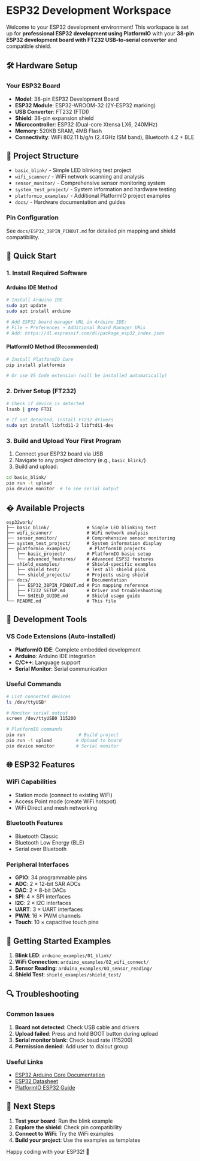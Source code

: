 # ESP32 Development Workspace

Welcome to your ESP32 development environment! This workspace is set up for **professional ESP32 development using PlatformIO** with your **38-pin ESP32 development board with FT232 USB-to-serial converter** and compatible shield.

## 🛠️ Hardware Setup

### Your ESP32 Board

- **Model**: 38-pin ESP32 Development Board
- **ESP32 Module**: ESP32-WROOM-32 (2Y-ESP32 marking)
- **USB Converter**: FT232 (FTDI)
- **Shield**: 38-pin expansion shield
- **Microcontroller**: ESP32 (Dual-core Xtensa LX6, 240MHz)
- **Memory**: 520KB SRAM, 4MB Flash
- **Connectivity**: WiFi 802.11 b/g/n (2.4GHz ISM band), Bluetooth 4.2 + BLE

## 📁 Project Structure

- `basic_blink/` - Simple LED blinking test project
- `wifi_scanner/` - WiFi network scanning and analysis
- `sensor_monitor/` - Comprehensive sensor monitoring system
- `system_test_project/` - System information and hardware testing
- `platformio_examples/` - Additional PlatformIO project examples
- `docs/` - Hardware documentation and guides

### Pin Configuration

See `docs/ESP32_38PIN_PINOUT.md` for detailed pin mapping and shield compatibility.

## 🚀 Quick Start

### 1. Install Required Software

#### Arduino IDE Method

```bash
# Install Arduino IDE
sudo apt update
sudo apt install arduino

# Add ESP32 board manager URL in Arduino IDE:
# File → Preferences → Additional Board Manager URLs
# Add: https://dl.espressif.com/dl/package_esp32_index.json
```

#### PlatformIO Method (Recommended)

```bash
# Install PlatformIO Core
pip install platformio

# Or use VS Code extension (will be installed automatically)
```

### 2. Driver Setup (FT232)

```bash
# Check if device is detected
lsusb | grep FTDI

# If not detected, install FT232 drivers
sudo apt install libftdi1-2 libftdi1-dev
```

### 3. Build and Upload Your First Program

1. Connect your ESP32 board via USB
2. Navigate to any project directory (e.g., `basic_blink/`)
3. Build and upload:

```bash
cd basic_blink/
pio run -t upload
pio device monitor  # To see serial output
```

## � Available Projects

```
esp32work/
├── basic_blink/              # Simple LED blinking test
├── wifi_scanner/             # WiFi network analysis
├── sensor_monitor/           # Comprehensive sensor monitoring
├── system_test_project/      # System information display
├── platformio_examples/       # PlatformIO projects
│   ├── basic_project/        # PlatformIO basic setup
│   └── advanced_features/    # Advanced ESP32 features
├── shield_examples/          # Shield-specific examples
│   ├── shield_test/          # Test all shield pins
│   └── shield_projects/      # Projects using shield
├── docs/                     # Documentation
│   ├── ESP32_38PIN_PINOUT.md # Pin mapping reference
│   ├── FT232_SETUP.md        # Driver and troubleshooting
│   └── SHIELD_GUIDE.md       # Shield usage guide
└── README.md                 # This file
```

## 🔧 Development Tools

### VS Code Extensions (Auto-installed)

- **PlatformIO IDE**: Complete embedded development
- **Arduino**: Arduino IDE integration
- **C/C++**: Language support
- **Serial Monitor**: Serial communication

### Useful Commands

```bash
# List connected devices
ls /dev/ttyUSB*

# Monitor serial output
screen /dev/ttyUSB0 115200

# PlatformIO commands
pio run                    # Build project
pio run -t upload         # Upload to board
pio device monitor        # Serial monitor
```

## 🌐 ESP32 Features

### WiFi Capabilities

- Station mode (connect to existing WiFi)
- Access Point mode (create WiFi hotspot)
- WiFi Direct and mesh networking

### Bluetooth Features

- Bluetooth Classic
- Bluetooth Low Energy (BLE)
- Serial over Bluetooth

### Peripheral Interfaces

- **GPIO**: 34 programmable pins
- **ADC**: 2 × 12-bit SAR ADCs
- **DAC**: 2 × 8-bit DACs
- **SPI**: 4 × SPI interfaces
- **I2C**: 2 × I2C interfaces
- **UART**: 3 × UART interfaces
- **PWM**: 16 × PWM channels
- **Touch**: 10 × capacitive touch pins

## 📖 Getting Started Examples

1. **Blink LED**: `arduino_examples/01_blink/`
2. **WiFi Connection**: `arduino_examples/02_wifi_connect/`
3. **Sensor Reading**: `arduino_examples/03_sensor_reading/`
4. **Shield Test**: `shield_examples/shield_test/`

## 🔍 Troubleshooting

### Common Issues

1. **Board not detected**: Check USB cable and drivers
2. **Upload failed**: Press and hold BOOT button during upload
3. **Serial monitor blank**: Check baud rate (115200)
4. **Permission denied**: Add user to dialout group

### Useful Links

- [ESP32 Arduino Core Documentation](https://docs.espressif.com/projects/arduino-esp32/)
- [ESP32 Datasheet](https://www.espressif.com/sites/default/files/documentation/esp32_datasheet_en.pdf)
- [PlatformIO ESP32 Guide](https://docs.platformio.org/en/latest/platforms/espressif32.html)

## 🎯 Next Steps

1. **Test your board**: Run the blink example
2. **Explore the shield**: Check pin compatibility
3. **Connect to WiFi**: Try the WiFi examples
4. **Build your project**: Use the examples as templates

Happy coding with your ESP32! 🚀
